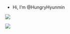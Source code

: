 -  Hi, I’m @HungryHyunmin


<!---
HungryHyunmin/HungryHyunmin is a ✨ special ✨ repository because its `README.md` (this file) appears on your GitHub profile.
You can click the Preview link to take a look at your changes.
--->
<img src="https://img.shields.io/badge/Android-3DDC84?style=flat-square&logo=Android&logoColor=white"/>

<a href="https://www.notion.so/a3513cfbf2d944c08aac5ccaf863b82d" target="_blank"><img src="https://img.shields.io/badge/ 뱃지레이블-배경색?style=뱃지모양&logo=로고&logoColor=로고색상"/></a >
